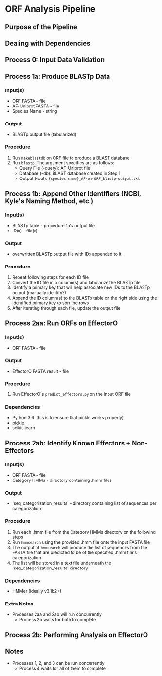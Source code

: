 # ORF Analysis Pipeline

## Purpose of the Pipeline

<!-- TODO: add explanation and goal of pipeline -->
<!-- perform ETL on sequence ORF data -->

## Dealing with Dependencies

<!-- TODO: add details for installing/running conda and setting up the environment -->

## Process 0: Input Data Validation

<!-- TODO: work on this -->

## Process 1a: Produce BLASTp Data

### Input(s)

- ORF FASTA - file
- AF-Uniprot FASTA - file
- Species Name - string

### Output

- BLASTp output file (tabularized)

### Procedure

1. Run `makeblastdb` on ORF file to produce a BLAST database
2. Run `blastp`. The argument specifics are as follows:
    - Query File (-query): AF-Uniprot file
    - Database (-db): BLAST database created in Step 1
    - Output (-out): `{species name}_AF-on-ORF_blastp-output.txt`

## Process 1b: Append Other Identifiers (NCBI, Kyle's Naming Method, etc.)

### Input(s)

- BLASTp table - procedure 1a's output file
- ID(s) - file(s)

### Output

- overwritten BLASTp output file with IDs appended to it

### Procedure

1. Repeat following steps for each ID file
2. Convert the ID file into column(s) and tabularize the BLASTp file
3. Identify a primary key that will help associate new IDs to the BLASTp output (manually identify?)
4. Append the ID column(s) to the BLASTp table on the right side using the identified primary key to sort the rows
5. After iterating through each file, update the output file

## Process 2aa: Run ORFs on EffectorO

### Input(s)

- ORF FASTA - file

### Output

- EffectorO FASTA result - file
  <!-- - TODO: identify where the FASTA result is created -->

### Procedure

1. Run EffectorO's `predict_effectors.py` on the input ORF file

### Dependencies

- Python 3.6 (this is to ensure that pickle works properly)
- pickle
- scikit-learn
<!-- - TODO: continue adding dependencies -->

## Process 2ab: Identify Known Effectors + Non-Effectors

### Input(s)

- ORF FASTA - file
- Category HMMs - directory containing .hmm files

### Output

- 'seq_categorization_results' - directory containing list of sequences per categorization

### Procedure

1. Run each .hmm file from the Category HMMs directory on the following steps
2. Run `hmmsearch` using the provided .hmm file onto the input FASTA file
3. The output of `hmmsearch` will produce the list of sequences from the FASTA file that are predicted to be of the specified .hmm file's categorization
4. The list will be stored in a text file underneath the 'seq_categorization_results' directory
<!-- TODO: add species name to 'seq_...' directory -->

### Dependencies

- HMMer (ideally v3.1b2+)

### Extra Notes

- Processes 2aa and 2ab will run concurrently
  - Process 2b waits for both to complete

## Process 2b: Performing Analysis on EffectorO

<!-- TODO: refactor R script into something more useful -->

## Notes

- Processes 1, 2, and 3 can be run concurrently
  - Process 4 waits for all of them to complete
